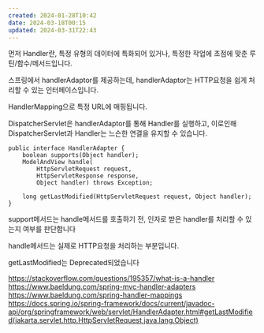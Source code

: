 ```yaml
---
created: 2024-01-28T10:42
date: 2024-03-18T00:15
updated: 2024-03-31T22:43
---
```

먼저 Handler란, 특정 유형의 데이터에 특화되어 있거나, 특정한 작업에 초점에 맞춘 루틴/함수/메서드입니다.

스프링에서 handlerAdaptor를 제공하는데, handlerAdaptor는 HTTP요청을 쉽게 처리할 수 있는 인터페이스입니다.

HandlerMapping으로 특정 URL에 매핑됩니다.

DispatcherServlet은 handlerAdaptor를 통해 Handler를 실행하고, 이로인해 DispatcherServlet과 Handler는 느슨한 연결을 유지할 수 있습니다.

```
public interface HandlerAdapter { 
	boolean supports(Object handler); 
	ModelAndView handle( 
		HttpServletRequest request, 
		HttpServletResponse response, 
		Object handler) throws Exception; 
	
	long getLastModified(HttpServletRequest request, Object handler); 
}
```

support메서드는 handle메서드를 호출하기 전, 인자로 받은 handler를 처리할 수 있는지 여부를 판단합니다

handle메서드는  실제로 HTTP요청을 처리하는 부분입니다.

getLastModified는 Deprecated되었습니다


https://stackoverflow.com/questions/195357/what-is-a-handler
https://www.baeldung.com/spring-mvc-handler-adapters
https://www.baeldung.com/spring-handler-mappings
https://docs.spring.io/spring-framework/docs/current/javadoc-api/org/springframework/web/servlet/HandlerAdapter.html#getLastModified(jakarta.servlet.http.HttpServletRequest,java.lang.Object)